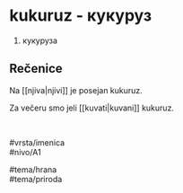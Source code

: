 # kukuruz - кукуруз

1. кукуруза  

## Rečenice

Na [[njiva|njivi]] je posejan kukuruz.  

Za večeru smo jeli [[kuvati|kuvani]] kukuruz.  

<br>

#vrsta/imenica  
#nivo/A1  

#tema/hrana  
#tema/priroda  
